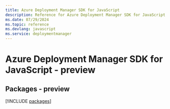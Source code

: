 ```yaml
---
title: Azure Deployment Manager SDK for JavaScript
description: Reference for Azure Deployment Manager SDK for JavaScript
ms.date: 07/29/2024
ms.topic: reference
ms.devlang: javascript
ms.service: deploymentmanager
---
```

# Azure Deployment Manager SDK for JavaScript - preview
## Packages - preview
[!INCLUDE [packages](deployment-manager-index.md)]